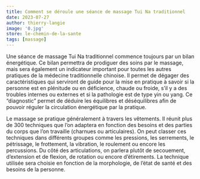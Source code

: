 ```yaml
---
title: Comment se déroule une séance de massage Tui Na traditionnel
date: 2023-07-27
author: thierry-langie
image: '0.jpg'
store: le-chemin-de-la-sante
tags: [massage]
---
```

Une séance de massage Tui Na traditionnel commence toujours par un bilan énergétique. Ce bilan permettra de prodiguer des soins par le massage, mais sera également un indicateur important pour toutes les autres pratiques de la médecine traditionnelle chinoise. Il permet de dégager des caractéristiques qui serviront de guide pour la mise en pratique à savoir si la personne est en plénitude ou en déficience, chaude ou froide, s’il y a des troubles internes ou externes et si la pathologie est de type yin ou yang. Ce “diagnostic” permet de déduire les équilibres et déséquilibres afin de pouvoir réguler la circulation énergétique par la pratique.

Le massage se pratique généralement à travers les vêtements. Il réunit plus de 300 techniques que l’on adaptera en fonction des besoins et des parties du corps que l’on travaille (charnues ou articulaires). On peut classer ces techniques dans différents groupes comme les pressions, les serrements, le pétrissage, le frottement, la vibration, le roulement ou encore les percussions. Du côté des articulations, on parlera plutôt de secouement, d’extension et de flexion, de rotation ou encore d’étirements. La technique utilisée sera choisie en fonction de la morphologie, de l’état de santé et des besoins de la personne.